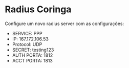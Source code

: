 # Radius Coringa

Configure um novo radius server com as configurações:
-  SERVICE: PPP
-  IP: 167.172.106.53
-  Protocol: UDP
-  SECRET: testing123
-  AUTH PORTA: 1812
-  ACCT PORTA: 1813


